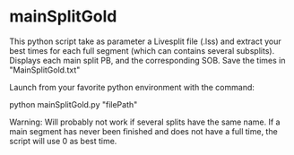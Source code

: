 # mainSplitGold

This python script take as parameter a Livesplit file (.lss) and extract your best times for each full segment (which can contains several subsplits).
Displays each main split PB, and the corresponding SOB.
Save the times in "MainSplitGold.txt"

Launch from your favorite python environment with the command:

python mainSplitGold.py "filePath"


Warning:
Will probably not work if several splits have the same name.
If a main segment has never been finished and does not have a full time, the script will use 0 as best time. 